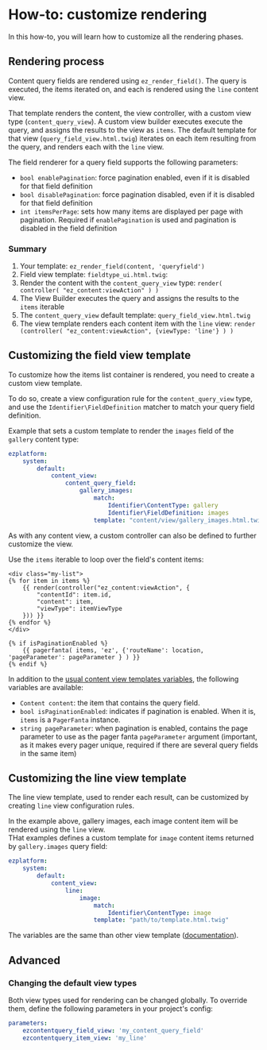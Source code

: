 # How-to: customize rendering

In this how-to, you will learn how to customize all the rendering phases.

## Rendering process
Content query fields are rendered using `ez_render_field()`. 
The query is executed, the items iterated on, and each is rendered using the `line` content view.

That template renders the content, the view controller, with a custom view type (`content_query_view`). A custom view
builder executes execute the query, and assigns the results to the view as `items`. The default template for that view (`query_field_view.html.twig`) iterates on each item resulting from the query, and renders each with the `line` view.

The field renderer for a query field supports the following parameters:
- `bool enablePagination`: force pagination enabled, even if it is disabled for that field definition
- `bool disablePagination`: force pagination disabled, even if it is disabled for that field definition
- `int itemsPerPage`: sets how many items are displayed per page with pagination. Required if `enablePagination` is
  used and pagination is disabled in the field definition

### Summary
1. Your template: `ez_render_field(content, 'queryfield')`
2. Field view template: `fieldtype_ui.html.twig`:
3. Render the content with the `content_query_view` type: `render( controller( "ez_content:viewAction" ) )`
4. The View Builder executes the query and assigns the results to the `items` iterable
4. The `content_query_view` default template: `query_field_view.html.twig`
5. The view template renders each content item with the `line` view: `render (controller( "ez_content:viewAction", {viewType: 'line'} ) )`

## Customizing the field view template
To customize how the items list container is rendered, you need to create a custom view template.

To do so, create a view configuration rule for the `content_query_view` type, and use the `Identifier\FieldDefinition`
matcher to match your query field definition.

Example that sets a custom template to render the `images` field of the `gallery` content type:
```yaml
ezplatform:
    system:
        default:
            content_view:
                content_query_field:
                    gallery_images:
                        match:
                            Identifier\ContentType: gallery
                            Identifier\FieldDefinition: images
                        template: "content/view/gallery_images.html.twig"                    
```

As with any content view, a custom controller can also be defined to further customize the view.

Use the `items` iterable to loop over the field's content items:
```
<div class="my-list">
{% for item in items %}
    {{ render(controller("ez_content:viewAction", {
        "contentId": item.id,
        "content": item,
        "viewType": itemViewType
    })) }}
{% endfor %}
</div>

{% if isPaginationEnabled %}
    {{ pagerfanta( items, 'ez', {'routeName': location, 'pageParameter': pageParameter } ) }}
{% endif %}
```

In addition to the [usual content view templates variables](https://doc.ezplatform.com/en/latest/api/field_type_form_and_template/#template-variables), the following variables are available:
- `Content content`: the item that contains the query field.
- `bool isPaginationEnabled`: indicates if pagination is enabled. When it is, `items` is a `PagerFanta` instance.
- `string pageParameter`: when pagination is enabled, contains the page parameter to use as the pager fanta
  `pageParameter` argument (important, as it makes every pager unique, required if there are several query
  fields in the same item)

## Customizing the line view template
The line view template, used to render each result, can be customized by creating `line` view configuration rules.

In the example above, gallery images, each image content item will be rendered using the `line` view.  
THat examples defines a custom template for `image` content items returned by `gallery.images` query field:
```yaml
ezplatform:
    system:
        default:
            content_view:
                line:
                    image:
                        match:
                            Identifier\ContentType: image
                        template: "path/to/template.html.twig"                    
```

The variables are the same than other view template ([documentation]((https://doc.ezplatform.com/en/latest/api/field_type_form_and_template/#template-variables))). 

## Advanced

### Changing the default view types
Both view types used for rendering can be changed globally. To override them, define the following parameters in your
project's config:

```yaml
parameters:
    ezcontentquery_field_view: 'my_content_query_field'
    ezcontentquery_item_view: 'my_line'
```  
